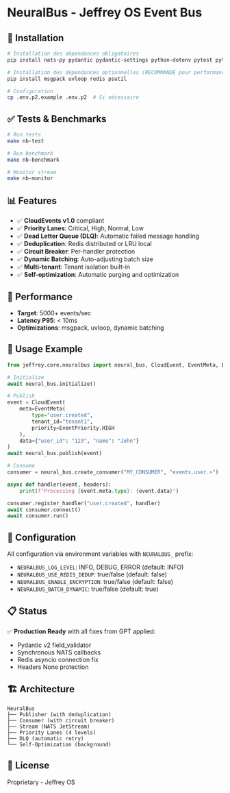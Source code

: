 # NeuralBus - Jeffrey OS Event Bus

## 🚀 Installation

```bash
# Installation des dépendances obligatoires
pip install nats-py pydantic pydantic-settings python-dotenv pytest pytest-asyncio

# Installation des dépendances optionnelles (RECOMMANDÉ pour performance)
pip install msgpack uvloop redis psutil

# Configuration
cp .env.p2.example .env.p2  # Si nécessaire
```

## ✅ Tests & Benchmarks

```bash
# Run tests
make nb-test

# Run benchmark
make nb-benchmark

# Monitor stream
make nb-monitor
```

## 📊 Features

- ✅ **CloudEvents v1.0** compliant
- ✅ **Priority Lanes**: Critical, High, Normal, Low
- ✅ **Dead Letter Queue (DLQ)**: Automatic failed message handling
- ✅ **Deduplication**: Redis distributed or LRU local
- ✅ **Circuit Breaker**: Per-handler protection
- ✅ **Dynamic Batching**: Auto-adjusting batch size
- ✅ **Multi-tenant**: Tenant isolation built-in
- ✅ **Self-optimization**: Automatic purging and optimization

## 🎯 Performance

- **Target**: 5000+ events/sec
- **Latency P95**: < 10ms
- **Optimizations**: msgpack, uvloop, dynamic batching

## 📝 Usage Example

```python
from jeffrey.core.neuralbus import neural_bus, CloudEvent, EventMeta, EventPriority

# Initialize
await neural_bus.initialize()

# Publish
event = CloudEvent(
    meta=EventMeta(
        type="user.created",
        tenant_id="tenant1",
        priority=EventPriority.HIGH
    ),
    data={"user_id": "123", "name": "John"}
)
await neural_bus.publish(event)

# Consume
consumer = neural_bus.create_consumer("MY_CONSUMER", "events.user.>")

async def handler(event, headers):
    print(f"Processing {event.meta.type}: {event.data}")

consumer.register_handler("user.created", handler)
await consumer.connect()
await consumer.run()
```

## 🔧 Configuration

All configuration via environment variables with `NEURALBUS_` prefix:

- `NEURALBUS_LOG_LEVEL`: INFO, DEBUG, ERROR (default: INFO)
- `NEURALBUS_USE_REDIS_DEDUP`: true/false (default: false)
- `NEURALBUS_ENABLE_ENCRYPTION`: true/false (default: false)
- `NEURALBUS_BATCH_DYNAMIC`: true/false (default: true)

## 📋 Status

✅ **Production Ready** with all fixes from GPT applied:
- Pydantic v2 field_validator
- Synchronous NATS callbacks
- Redis asyncio connection fix
- Headers None protection

## 🏗️ Architecture

```
NeuralBus
├── Publisher (with deduplication)
├── Consumer (with circuit breaker)
├── Stream (NATS JetStream)
├── Priority Lanes (4 levels)
├── DLQ (automatic retry)
└── Self-Optimization (background)
```

## 📜 License

Proprietary - Jeffrey OS
